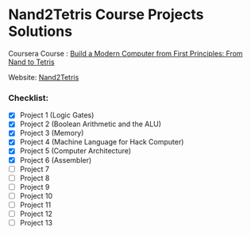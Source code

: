 # Nand2Tetris Course Projects Solutions

Coursera Course : [Build a Modern Computer from First Principles: From Nand to Tetris](https://www.coursera.org/learn/build-a-computer)

Website: [Nand2Tetris](https://www.nand2tetris.org/)


### Checklist:

- [x] Project 1 (Logic Gates)
- [x] Project 2 (Boolean Arithmetic and the ALU)
- [x] Project 3 (Memory)
- [x] Project 4 (Machine Language for Hack Computer)
- [x] Project 5 (Computer Architecture)
- [x] Project 6 (Assembler)
- [ ] Project 7
- [ ] Project 8
- [ ] Project 9
- [ ] Project 10
- [ ] Project 11
- [ ] Project 12
- [ ] Project 13
